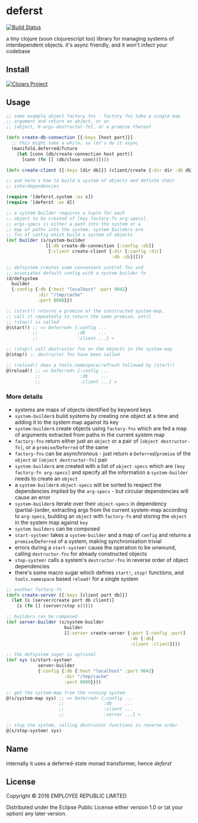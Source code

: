 # deferst

[![Build Status](https://travis-ci.org/employeerepublic/deferst.svg?branch=master)](https://travis-ci.org/employeerepublic/deferst)

a tiny clojure (soon clojurescript too) library for managing systems of interdependent objects. it's async friendly, and it won't infect your codebase

## Install

[![Clojars Project](https://img.shields.io/clojars/v/employeerepublic/deferst.svg)](https://clojars.org/employeerepublic/deferst)

## Usage

``` clojure
;; some example object factory fns - factory fns take a single map
;; argument and return an object, or an
;; [object, 0-args-destructor-fn], or a promise thereof

(defn create-db-connection [{:keys [host port]}]
  ;; this might take a while, so let's do it async
  (manifold.deferred/future
    (let [conn (db/create-connection host port)]
      [conn (fn [] (db/close conn))])))

(defn create-client [{:keys [dir db]}] (client/create {:dir dir :db db}))

;; and here's how to build a system of objects and definte their
;; interdependencies

(require '[deferst.system :as s])
(require '[deferst :as d])

;; a system builder requires a tuple for each
;; object to be created of [key factory-fn arg-specs].
;; args-specs is either a path into the system or a
;; map of paths into the system. system builders are
;; fns of config which build a system of objects
(def builder (s/system-builder
               [[:db create-db-connection [:config :db]]
                [:client create-client {:dir [:config :dir]
                                        :db :db}]]))

;; defsystem creates some convenient control fns and
;; associates default config with a system builder fn
(d/defsystem
  builder
  {:config {:db {:host "localhost" :port 9042}
            :dir "/tmp/cache"
            :port 8080}})

;; (start!) returns a promise of the constructed system-map.
;; call it repeatedly to return the same promise, until
;; (stop!) is called
@(start!) ;; => Deferred< {:config ...
          ;;               :db     ...
          ;;               :client ...} >

;; (stop!) call destructor fns on the objects in the system-map
@(stop!) ;; destructor fns have been called

;; (reload!) does a tools.namespace/refresh followed by (start!)
@(reload!) ;; => Deferred< {:config ...
           ;;               :db     ...
           ;;               :client ...} >

```

### More details

- systems are maps of objects identified by keyword keys
- `system-builder`s build systems by creating one object at a time and adding it to the system map against its key
- `system-builder`s create objects using `factory-fns` which are fed a map of arguments extracted from paths in the current system map
- `factory-fns` return either just an `object` or a pair of `[object destructor-fn]`, or a `promise`/`Deferred` of the same
- `factory-fns` can be asynchronous - just return a `Deferred`/`promise` of the `object` or `[object destructor-fn]` pair
- `system-builder`s are created with a list of `object-specs` which are `[key factory-fn arg-specs]` and specify all the information a `system-builder` needs to create an `object`
- a `system-builder`s `object-specs` will be sorted to respect the dependencies implied by the `arg-specs` - but circular dependencies will cause an error
- `system-builder`s iterate over their `object-specs` in dependency (partial-)order, extracting args from the current system-map according to `arg-specs`, building an `object` with `factory-fn` and storing the `object` in the system map against `key`
- `system builders` can be composed
- `start-system!` takes a `system-builder` and a map of `config` and returns a `promise`/`Deferred` of a system, making synchronisation trivial
- errors during a `start-system!` cause the operation to be unwound, calling `destructor-fns` for already constructed objects
- `stop-system!` calls a system's `destructor-fns` in reverse order of object dependencies
- there's some macro sugar which defines `start!`, `stop!` functions, and `tools.namespace` based `reload!` for a single system


``` clojure
;; another factory-fn
(defn create-server [{:keys [client port db]}]
  (let [s (server/create port db client)]
    [s (fn [] (server/stop s))]))

;; builders can be composed
(def server-builder (s/system-builder
                      builder
                      [[:server create-server {:port [:config :port]
                                               :db [:db]
                                               :client :client}]))

;; the defsystem sugar is optional
(def sys (s/start-system!
            server-builder
            {:config {:db {:host "localhost" :port 9042}
                      :dir "/tmp/cache"
                      :port 8080}}))

;; get the system-map from the running system
@(s/system-map sys) ;; => Deferred< {:config ...
                    ;;               :db     ...
                    ;;               :client ...
                    ;;               :server ...} >

;; stop the system, calling destructor functions in reverse order
@(s/stop-system! sys)

```

## Name

internally it uses a deferred-state monad transformer, hence *deferst*

## License

Copyright © 2016 EMPLOYEE REPUBLIC LIMITED

Distributed under the Eclipse Public License either version 1.0 or (at
your option) any later version.
